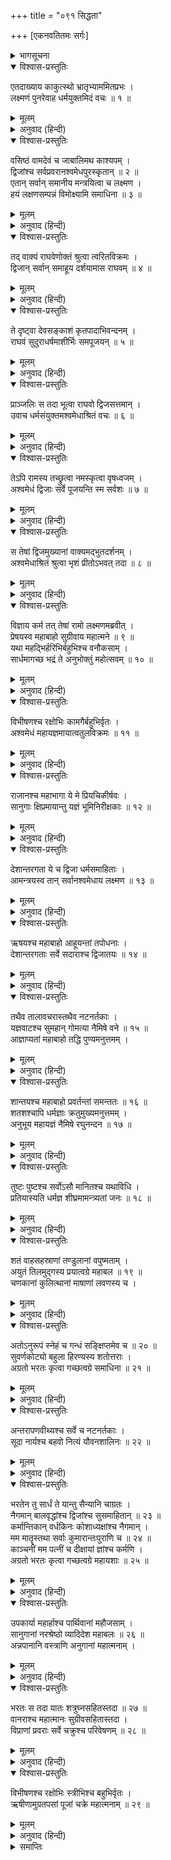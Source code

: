+++
title = "०९१ सिद्धता"

+++
[एकनवतितमः सर्गः]



<details><summary>भागसूचना</summary>

91. श्रीरामके आदेशसे अश्वमेध-यज्ञकी तैयारी
</details>

<details open><summary>विश्वास-प्रस्तुतिः</summary>

एतदाख्याय काकुत्स्थो भ्रातृभ्याममितप्रभः ।  
लक्ष्मणं पुनरेवाह धर्मयुक्तमिदं वचः ॥ १ ॥
</details>

<details><summary>मूलम्</summary>

एतदाख्याय काकुत्स्थो भ्रातृभ्याममितप्रभः ।  
लक्ष्मणं पुनरेवाह धर्मयुक्तमिदं वचः ॥ १ ॥
</details>

<details><summary>अनुवाद (हिन्दी)</summary>

अपने दोनों भाइयोंको यह कथा सुनाकर अमित तेजस्वी श्रीरामचन्द्रजीने लक्ष्मणसे पुनः यह धर्मयुक्त बात कही— ॥ १ ॥
</details>

<details open><summary>विश्वास-प्रस्तुतिः</summary>

वसिष्ठं वामदेवं च जाबालिमथ काश्यपम् ।  
द्विजांश्च सर्वप्रवरानश्वमेधपुरस्कृतान् ॥ २ ॥  
एतान् सर्वान् समानीय मन्त्रयित्वा च लक्ष्मण ।  
हयं लक्षणसम्पन्नं विमोक्ष्यामि समाधिना ॥ ३ ॥
</details>

<details><summary>मूलम्</summary>

वसिष्ठं वामदेवं च जाबालिमथ काश्यपम् ।  
द्विजांश्च सर्वप्रवरानश्वमेधपुरस्कृतान् ॥ २ ॥  
एतान् सर्वान् समानीय मन्त्रयित्वा च लक्ष्मण ।  
हयं लक्षणसम्पन्नं विमोक्ष्यामि समाधिना ॥ ३ ॥
</details>

<details><summary>अनुवाद (हिन्दी)</summary>

‘लक्ष्मण! मैं अश्वमेध-यज्ञ करानेवाले ब्राह्मणोंमें अग्रगण्य एवं सर्वश्रेष्ठ वसिष्ठ, वामदेव, जाबालि और काश्यप आदि सभी द्विजोंको बुलाकर और उनसे सलाह लेकर पूरी सावधानीके साथ शुभ लक्षणोंसे सम्पन्न घोड़ा छोड़ूँगा’ ॥ २-३ ॥
</details>

<details open><summary>विश्वास-प्रस्तुतिः</summary>

तद् वाक्यं राघवेणोक्तं श्रुत्वा त्वरितविक्रमः ।  
द्विजान् सर्वान् समाहूय दर्शयामास राघवम् ॥ ४ ॥
</details>

<details><summary>मूलम्</summary>

तद् वाक्यं राघवेणोक्तं श्रुत्वा त्वरितविक्रमः ।  
द्विजान् सर्वान् समाहूय दर्शयामास राघवम् ॥ ४ ॥
</details>

<details><summary>अनुवाद (हिन्दी)</summary>

रघुनाथजीके कहे हुए इस वचनको सुनकर शीघ्रगामी लक्ष्मणने समस्त ब्राह्मणोंको बुलाकर उन्हें श्रीरामचन्द्रजीसे मिलाया ॥ ४ ॥
</details>

<details open><summary>विश्वास-प्रस्तुतिः</summary>

ते दृष्ट्वा देवसङ्काशं कृतपादाभिवन्दनम् ।  
राघवं सुदुराधर्षमाशीर्भिः समपूजयन् ॥ ५ ॥
</details>

<details><summary>मूलम्</summary>

ते दृष्ट्वा देवसङ्काशं कृतपादाभिवन्दनम् ।  
राघवं सुदुराधर्षमाशीर्भिः समपूजयन् ॥ ५ ॥
</details>

<details><summary>अनुवाद (हिन्दी)</summary>

उन ब्राह्मणोंने देखा, देवतुल्य तेजस्वी और अत्यन्त दुर्जय श्रीराघवेन्द्र हमारे चरणोंमें प्रणाम करके खड़े हैं, तब उन्होंने शुभ-आशीर्वादोंद्वारा उनका सत्कार किया ॥ ५ ॥
</details>

<details open><summary>विश्वास-प्रस्तुतिः</summary>

प्राञ्जलिः स तदा भूत्वा राघवो द्विजसत्तमान् ।  
उवाच धर्मसंयुक्तमश्वमेधाश्रितं वचः ॥ ६ ॥
</details>

<details><summary>मूलम्</summary>

प्राञ्जलिः स तदा भूत्वा राघवो द्विजसत्तमान् ।  
उवाच धर्मसंयुक्तमश्वमेधाश्रितं वचः ॥ ६ ॥
</details>

<details><summary>अनुवाद (हिन्दी)</summary>

उस समय रघुकुलभूषण श्रीराम हाथ जोड़कर उन श्रेष्ठ ब्राह्मणोंसे अश्वमेध-यज्ञके विषयमें धर्मयुक्त श्रेष्ठ वचन बोले— ॥ ६ ॥
</details>

<details open><summary>विश्वास-प्रस्तुतिः</summary>

तेऽपि रामस्य तच्छ्रुत्वा नमस्कृत्वा वृषध्वजम् ।  
अश्वमेधं द्विजाः सर्वे पूजयन्ति स्म सर्वशः ॥ ७ ॥
</details>

<details><summary>मूलम्</summary>

तेऽपि रामस्य तच्छ्रुत्वा नमस्कृत्वा वृषध्वजम् ।  
अश्वमेधं द्विजाः सर्वे पूजयन्ति स्म सर्वशः ॥ ७ ॥
</details>

<details><summary>अनुवाद (हिन्दी)</summary>

वे सब ब्राह्मण भी श्रीरामकी वह बात सुनकर भगवान् शंकरको प्रणाम करके सब प्रकारसे अश्वमेध-यज्ञकी सराहना करने लगे ॥ ७ ॥
</details>

<details open><summary>विश्वास-प्रस्तुतिः</summary>

स तेषां द्विजमुख्यानां वाक्यमद्भुतदर्शनम् ।  
अश्वमेधाश्रितं श्रुत्वा भृशं प्रीतोऽभवत् तदा ॥ ८ ॥
</details>

<details><summary>मूलम्</summary>

स तेषां द्विजमुख्यानां वाक्यमद्भुतदर्शनम् ।  
अश्वमेधाश्रितं श्रुत्वा भृशं प्रीतोऽभवत् तदा ॥ ८ ॥
</details>

<details><summary>अनुवाद (हिन्दी)</summary>

अश्वमेध-यज्ञके विषयमें उन श्रेष्ठ ब्राह्मणोंका अद्भुत ज्ञानसे युक्त वचन सुनकर श्रीरामचन्द्रजीको बड़ी प्रसन्नता हुई ॥ ८ ॥
</details>

<details open><summary>विश्वास-प्रस्तुतिः</summary>

विज्ञाय कर्म तत् तेषां रामो लक्ष्मणमब्रवीत् ।  
प्रेषयस्व महाबाहो सुग्रीवाय महात्मने ॥ ९ ॥  
यथा महद्भिर्हरिभिर्बहुभिश्च वनौकसाम् ।  
सार्धमागच्छ भद्रं ते अनुभोक्तुं महोत्सवम् ॥ १० ॥
</details>

<details><summary>मूलम्</summary>

विज्ञाय कर्म तत् तेषां रामो लक्ष्मणमब्रवीत् ।  
प्रेषयस्व महाबाहो सुग्रीवाय महात्मने ॥ ९ ॥  
यथा महद्भिर्हरिभिर्बहुभिश्च वनौकसाम् ।  
सार्धमागच्छ भद्रं ते अनुभोक्तुं महोत्सवम् ॥ १० ॥
</details>

<details><summary>अनुवाद (हिन्दी)</summary>

उस कर्मके लिये उन ब्राह्मणोंकी स्वीकृति जानकर श्रीराम लक्ष्मणसे बोले—‘महाबाहो! तुम महात्मा वानरराज सुग्रीवके पास यह संदेश भेजो कि ‘कपिश्रेष्ठ! तुम बहुत-से विशालकाय वनवासी वानरोंके साथ यहाँ यज्ञ-महोत्सवका आनन्द लेनेके लिये आओ । तुम्हारा कल्याण हो’ ॥ ९-१० ॥
</details>

<details open><summary>विश्वास-प्रस्तुतिः</summary>

विभीषणश्च रक्षोभिः कामगैर्बहुभिर्वृतः ।  
अश्वमेधं महायज्ञमायात्वतुलविक्रमः ॥ ११ ॥
</details>

<details><summary>मूलम्</summary>

विभीषणश्च रक्षोभिः कामगैर्बहुभिर्वृतः ।  
अश्वमेधं महायज्ञमायात्वतुलविक्रमः ॥ ११ ॥
</details>

<details><summary>अनुवाद (हिन्दी)</summary>

‘साथ ही अतुल-पराक्रमी विभीषणको भी यह सूचना दो कि ‘वे इच्छानुसार चलनेवाले बहुत-से राक्षसोंके साथ हमारे महान् अश्वमेध-यज्ञमें पधारें’ ॥ ११ ॥
</details>

<details open><summary>विश्वास-प्रस्तुतिः</summary>

राजानश्च महाभागा ये मे प्रियचिकीर्षवः ।  
सानुगाः क्षिप्रमायान्तु यज्ञं भूमिनिरीक्षकाः ॥ १२ ॥
</details>

<details><summary>मूलम्</summary>

राजानश्च महाभागा ये मे प्रियचिकीर्षवः ।  
सानुगाः क्षिप्रमायान्तु यज्ञं भूमिनिरीक्षकाः ॥ १२ ॥
</details>

<details><summary>अनुवाद (हिन्दी)</summary>

‘इनके सिवा मेरा प्रिय करनेकी इच्छावाले जो महाभाग राजा हैं, वे भी यज्ञभूमि देखनेके लिये सेवकोंसहित शीघ्र यहाँ आवें ॥ १२ ॥
</details>

<details open><summary>विश्वास-प्रस्तुतिः</summary>

देशान्तरगता ये च द्विजा धर्मसमाहिताः ।  
आमन्त्रयस्व तान् सर्वानश्वमेधाय लक्ष्मण ॥ १३ ॥
</details>

<details><summary>मूलम्</summary>

देशान्तरगता ये च द्विजा धर्मसमाहिताः ।  
आमन्त्रयस्व तान् सर्वानश्वमेधाय लक्ष्मण ॥ १३ ॥
</details>

<details><summary>अनुवाद (हिन्दी)</summary>

‘लक्ष्मण! जो धर्मनिष्ठ ब्राह्मण कार्यवश दूसरे-दूसरे देशोंमें चले गये हैं, उन सबको अपने अश्वमेध-यज्ञके लिये आमन्त्रित करो ॥ १३ ॥
</details>

<details open><summary>विश्वास-प्रस्तुतिः</summary>

ऋषयश्च महाबाहो आहूयन्तां तपोधनाः ।  
देशान्तरगताः सर्वे सदाराश्च द्विजातयः ॥ १४ ॥
</details>

<details><summary>मूलम्</summary>

ऋषयश्च महाबाहो आहूयन्तां तपोधनाः ।  
देशान्तरगताः सर्वे सदाराश्च द्विजातयः ॥ १४ ॥
</details>

<details><summary>अनुवाद (हिन्दी)</summary>

‘महाबाहो! तपोधन ऋषियोंको तथा अन्य राज्यमें रहनेवाले स्त्रियोंसहित समस्त ब्रह्मर्षियोंको भी बुला लो ॥
</details>

<details open><summary>विश्वास-प्रस्तुतिः</summary>

तथैव तालावचरास्तथैव नटनर्तकाः ।  
यज्ञवाटश्च सुमहान् गोमत्या नैमिषे वने ॥ १५ ॥  
आज्ञाप्यतां महाबाहो तद्धि पुण्यमनुत्तमम् ।
</details>

<details><summary>मूलम्</summary>

तथैव तालावचरास्तथैव नटनर्तकाः ।  
यज्ञवाटश्च सुमहान् गोमत्या नैमिषे वने ॥ १५ ॥  
आज्ञाप्यतां महाबाहो तद्धि पुण्यमनुत्तमम् ।
</details>

<details><summary>अनुवाद (हिन्दी)</summary>

‘महाबाहो! ताल लेकर रंगभूमिमें संचरण करनेवाले सूत्रधार तथा नट और नर्तक भी बुला लिये जायँ । नैमिषारण्यमें गोमतीके तटपर विशाल यज्ञमण्डप बनानेकी आज्ञा दो; क्योंकि वह वन बहुत ही उत्तम और पवित्र स्थान है ॥ १५ १/२ ॥
</details>

<details open><summary>विश्वास-प्रस्तुतिः</summary>

शान्तयश्च महाबाहो प्रवर्तन्तां समन्ततः ॥ १६ ॥  
शतशश्चापि धर्मज्ञाः क्रतुमुख्यमनुत्तमम् ।  
अनुभूय महायज्ञं नैमिषे रघुनन्दन ॥ १७ ॥
</details>

<details><summary>मूलम्</summary>

शान्तयश्च महाबाहो प्रवर्तन्तां समन्ततः ॥ १६ ॥  
शतशश्चापि धर्मज्ञाः क्रतुमुख्यमनुत्तमम् ।  
अनुभूय महायज्ञं नैमिषे रघुनन्दन ॥ १७ ॥
</details>

<details><summary>अनुवाद (हिन्दी)</summary>

‘महाबाहु रघुनन्दन! वहाँ यज्ञकी निर्विघ्न-समाप्तिके लिये सर्वत्र शान्ति-विधान प्रारम्भ करा दो । नैमिषारण्यमें सैकड़ों धर्मज्ञ पुरुष उस परम उत्तम और श्रेष्ठ महायज्ञको देखकर कृतार्थ हों ॥ १६-१७ ॥
</details>

<details open><summary>विश्वास-प्रस्तुतिः</summary>

तुष्टः पुष्टश्च सर्वोऽसौ मानितश्च यथाविधि ।  
प्रतियास्यति धर्मज्ञ शीघ्रमामन्त्र्यतां जनः ॥ १८ ॥
</details>

<details><summary>मूलम्</summary>

तुष्टः पुष्टश्च सर्वोऽसौ मानितश्च यथाविधि ।  
प्रतियास्यति धर्मज्ञ शीघ्रमामन्त्र्यतां जनः ॥ १८ ॥
</details>

<details><summary>अनुवाद (हिन्दी)</summary>

‘धर्मज्ञ लक्ष्मण! शीघ्र लोगोंको आमन्त्रित करो और जो लोग आवें, वे सब विधिपूर्वक तुष्ट, पुष्ट एवं सम्मानित होकर लौटें ॥ १८ ॥
</details>

<details open><summary>विश्वास-प्रस्तुतिः</summary>

शतं वाहसहस्राणां तण्डुलानां वपुष्मताम् ।  
अयुतं तिलमुद‍्गस्य प्रयात्वग्रे महाबल ॥ १९ ॥  
चणकानां कुलित्थानां माषाणां लवणस्य च ।
</details>

<details><summary>मूलम्</summary>

शतं वाहसहस्राणां तण्डुलानां वपुष्मताम् ।  
अयुतं तिलमुद‍्गस्य प्रयात्वग्रे महाबल ॥ १९ ॥  
चणकानां कुलित्थानां माषाणां लवणस्य च ।
</details>

<details><summary>अनुवाद (हिन्दी)</summary>

‘महाबली सुमित्राकुमार! लाखों बोझ ढोनेवाले पशु खड़े दानेवाले चावल लेकर और दस हजार पशु तिल, मूँग, चना, कुल्थी, उड़द और नमकके बोझ लेकर आगे चलें ॥ १९ १/२ ॥
</details>

<details open><summary>विश्वास-प्रस्तुतिः</summary>

अतोऽनुरूपं स्नेहं च गन्धं सङ्क्षिप्तमेव च ॥ २० ॥  
सुवर्णकोट्यो बहुला हिरण्यस्य शतोत्तराः ।  
अग्रतो भरतः कृत्वा गच्छत्वग्रे समाधिना ॥ २१ ॥
</details>

<details><summary>मूलम्</summary>

अतोऽनुरूपं स्नेहं च गन्धं सङ्क्षिप्तमेव च ॥ २० ॥  
सुवर्णकोट्यो बहुला हिरण्यस्य शतोत्तराः ।  
अग्रतो भरतः कृत्वा गच्छत्वग्रे समाधिना ॥ २१ ॥
</details>

<details><summary>अनुवाद (हिन्दी)</summary>

‘इसीके अनुरूप घी, तेल, दूध, दही तथा बिना घिसे हुए चन्दन और बिना पिसे हुए सुगन्धित पदार्थ भी भेजे जाने चाहिये । भरत सौ करोड़से भी अधिक सोने-चाँदीके सिक्के साथ लेकर पहले ही जायँ और बड़ी सावधानीके साथ यात्रा करें ॥ २०-२१ ॥
</details>

<details open><summary>विश्वास-प्रस्तुतिः</summary>

अन्तरापणवीथ्यश्च सर्वे च नटनर्तकाः ।  
सूदा नार्यश्च बहवो नित्यं यौवनशालिनः ॥ २२ ॥
</details>

<details><summary>मूलम्</summary>

अन्तरापणवीथ्यश्च सर्वे च नटनर्तकाः ।  
सूदा नार्यश्च बहवो नित्यं यौवनशालिनः ॥ २२ ॥
</details>

<details><summary>अनुवाद (हिन्दी)</summary>

‘मार्गमें आवश्यक वस्तुओंके क्रय-विक्रयके लिये जगह-जगह बाजारें भी लगनी चाहिये; अतः इसके प्रवर्तक वणिक् एवं व्यवसायी लोग भी यात्रा करें । समस्त नट और नर्तक भी जायँ । बहुत-से रसोइये तथा सदा युवावस्थासे सुशोभित होनेवाली स्त्रियाँ भी यात्रा करें ॥ २२ ॥
</details>

<details open><summary>विश्वास-प्रस्तुतिः</summary>

भरतेन तु सार्धं ते यान्तु सैन्यानि चाग्रतः ।  
नैगमान् बालवृद्धांश्च द्विजांश्च सुसमाहितान् ॥ २३ ॥  
कर्मान्तिकान् वर्धकिनः कोशाध्यक्षांश्च नैगमान् ।  
मम मातॄस्तथा सर्वाः कुमारान्तःपुराणि च ॥ २४ ॥  
काञ्चनीं मम पत्नीं च दीक्षायां ज्ञांश्च कर्मणि ।  
अग्रतो भरतः कृत्वा गच्छत्वग्रे महायशाः ॥ २५ ॥
</details>

<details><summary>मूलम्</summary>

भरतेन तु सार्धं ते यान्तु सैन्यानि चाग्रतः ।  
नैगमान् बालवृद्धांश्च द्विजांश्च सुसमाहितान् ॥ २३ ॥  
कर्मान्तिकान् वर्धकिनः कोशाध्यक्षांश्च नैगमान् ।  
मम मातॄस्तथा सर्वाः कुमारान्तःपुराणि च ॥ २४ ॥  
काञ्चनीं मम पत्नीं च दीक्षायां ज्ञांश्च कर्मणि ।  
अग्रतो भरतः कृत्वा गच्छत्वग्रे महायशाः ॥ २५ ॥
</details>

<details><summary>अनुवाद (हिन्दी)</summary>

‘भरतके साथ आगे-आगे सेनाएँ भी जायँ । महायशस्वी भरत शास्त्रवेत्ता विद्वानों, बालकों, वृद्धों, एकाग्र चित्तवाले ब्राह्मणों, काम करनेवाले नौकरों, बढ़इयों, कोषाध्यक्षों, वैदिकों, मेरी सब माताओं, कुमारोंके अन्तःपुरों (भरत आदिकी स्त्रियों), मेरी पत्नीकी सुवर्णमयी प्रतिमा तथा यज्ञकर्मकी दीक्षाके जानकार ब्राह्मणोंको आगे करके पहले ही यात्रा करें’ ॥ २३—२५ ॥
</details>

<details open><summary>विश्वास-प्रस्तुतिः</summary>

उपकार्या महार्हाश्च पार्थिवानां महौजसाम् ।  
सानुगानां नरश्रेष्ठो व्यादिदेश महाबलः ॥ २६ ॥  
अन्नपानानि वस्त्राणि अनुगानां महात्मनाम् ।
</details>

<details><summary>मूलम्</summary>

उपकार्या महार्हाश्च पार्थिवानां महौजसाम् ।  
सानुगानां नरश्रेष्ठो व्यादिदेश महाबलः ॥ २६ ॥  
अन्नपानानि वस्त्राणि अनुगानां महात्मनाम् ।
</details>

<details><summary>अनुवाद (हिन्दी)</summary>

तत्पश्चात् महाबली नरश्रेष्ठ श्रीरामने सेवकोंसहित महातेजस्वी नरेशोंके ठहरनेके लिये बहुमूल्य वासस्थान बनाने (खेमे आदि लगाने)-के लिये आदेश दिया तथा सेवकोंसहित उन महात्मा नरेशोंके लिये अन्न-पान एवं वस्त्र आदिकी भी व्यवस्था करायी ॥ २६ १/२ ॥
</details>

<details open><summary>विश्वास-प्रस्तुतिः</summary>

भरतः स तदा यातः शत्रुघ्नसहितस्तदा ॥ २७ ॥  
वानराश्च महात्मानः सुग्रीवसहितास्तदा ।  
विप्राणां प्रवराः सर्वे चक्रुश्च परिवेषणम् ॥ २८ ॥
</details>

<details><summary>मूलम्</summary>

भरतः स तदा यातः शत्रुघ्नसहितस्तदा ॥ २७ ॥  
वानराश्च महात्मानः सुग्रीवसहितास्तदा ।  
विप्राणां प्रवराः सर्वे चक्रुश्च परिवेषणम् ॥ २८ ॥
</details>

<details><summary>अनुवाद (हिन्दी)</summary>

तदनन्तर शत्रुघ्नसहित भरतने नैमिषारण्यको प्रस्थान किया । उस समय वहाँ सुग्रीवसहित महात्मा वानर जितने भी श्रेष्ठ ब्राह्मण वहाँ उपस्थित थे, उन सबको रसोई परोसनेका काम करते थे ॥ २७-२८ ॥
</details>

<details open><summary>विश्वास-प्रस्तुतिः</summary>

विभीषणश्च रक्षोभिः स्त्रीभिश्च बहुभिर्वृतः ।  
ऋषीणामुग्रतपसां पूजां चक्रे महात्मनाम् ॥ २९ ॥
</details>

<details><summary>मूलम्</summary>

विभीषणश्च रक्षोभिः स्त्रीभिश्च बहुभिर्वृतः ।  
ऋषीणामुग्रतपसां पूजां चक्रे महात्मनाम् ॥ २९ ॥
</details>

<details><summary>अनुवाद (हिन्दी)</summary>

स्त्रियों तथा बहुत-से राक्षसोंके साथ विभीषण उग्र तपस्वी महात्मा मुनियोंके स्वागत-सत्कारका काम सँभालते थे ॥ २९ ॥
</details>

<details><summary>समाप्तिः</summary>

इत्यार्षे श्रीमद्रामायणे वाल्मीकीये आदिकाव्ये उत्तरकाण्डे एकनवतितमः सर्गः ॥ ९१ ॥  
इस प्रकार श्रीवाल्मीकिनिर्मित आर्षरामायण आदिकाव्यके उत्तरकाण्डमें इक्यानबेवाँ सर्ग पूरा हुआ ॥ ९१ ॥
</details>

